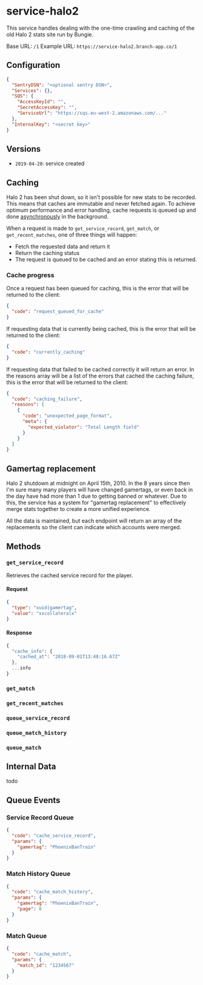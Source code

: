 # service-halo2

This service handles dealing with the one-time crawling and caching of the old Halo 2 stats site run by Bungie.

Base URL: `/1`
Example URL: `https://service-halo2.branch-app.co/1`

## Configuration

``` json
{
  "SentryDSN": "<optional sentry DSN>",
  "Services": {},
  "SQS": {
    "AccessKeyId": "",
    "SecretAccessKey": "",
    "ServiceUrl": "https://sqs.eu-west-2.amazonaws.com/..."
  },
  "InternalKey": "<secret key>"
}
```

## Versions

- `2019-04-20`: service created

## Caching

Halo 2 has been shut down, so it isn't possible for new stats to be recorded. This means that caches are immutable and never fetched again. To achieve optimum performance and error handling, cache requests is queued up and done [asynchronously](https://uk.linkedin.com/in/andytomlinson) in the background.

When a request is made to `get_service_record`, `get_match`, or `get_recent_matches`, one of three things will happen:

- Fetch the requested data and return it
- Return the caching status
- The request is queued to be cached and an error stating this is returned.

### Cache progress

Once a request has been queued for caching, this is the error that will be returned to the client:
```json
{
  "code": "request_queued_for_cache"
}
```

If requesting data that is currently being cached, this is the error that will be returned to the client:
```json
{
  "code": "currently_caching"
}
```

If requesting data that failed to be cached correctly it will return an error. In the reasons array will be a list of the errors that cached the caching failure, this is the error that will be returned to the client:
```json
{
  "code": "caching_failure",
  "reasons": [
    {
      "code": "unexpected_page_format",
      "meta": {
        "expected_violator": "Total Length field"
      }
    }
  ]
}
```

## Gamertag replacement

Halo 2 shutdown at midnight on April 15th, 2010. In the 8 years since then I'm sure many many players will have changed gamertags, or even back in the day have had more than 1 due to getting banned or whatever. Due to this, the service has a system for "gamertag replacement" to effectively merge stats together to create a more unified experience.

All the data is maintained, but each endpoint will return an array of the replacements so the client can indicate which accounts were merged.

## Methods

### `get_service_record`

Retrieves the cached service record for the player.

#### Request
```json
{
  "type": "xuid|gamertag",
  "value": "xxcollateralx"
}
```

#### Response
```js
{
  "cache_info": {
    "cached_at": "2018-09-01T13:48:16.67Z"
  },
  ...info
}
```

### `get_match`

### `get_recent_matches`

### `queue_service_record`

### `queue_match_history`

### `queue_match`

## Internal Data

todo

## Queue Events

### Service Record Queue

```json
{
  "code": "cache_service_record",
  "params": {
    "gamertag": "PhoenixBanTrain"
  }
}
```

### Match History Queue

```json
{
  "code": "cache_match_history",
  "params": {
    "gamertag": "PhoenixBanTrain",
    "page": 0
  }
}
```

### Match Queue

```json
{
  "code": "cache_match",
  "params": {
    "match_id": "1234567"
  }
}
```
